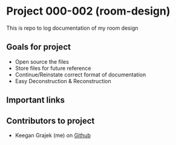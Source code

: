 # Project 000-002 (room-design)

This is repo to log documentation of my room design

## Goals for project

- Open source the files
- Store files for future reference
- Continue/Reinstate correct format of documentation
- Easy Deconstruction & Reconstruction

## Important links

## Contributors to project
- Keegan Grajek (me) on [Github](https://github.com/Keegangrajek)
